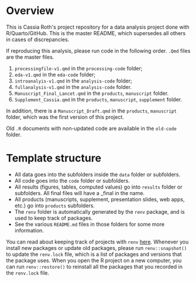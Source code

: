 # Overview

This is Cassia Roth's project repository for a data analysis project done with R/Quarto/GitHub. This is the master README, which supersedes all others in cases of discrepancies. 

If reproducing this analysis, please run code in the following order. `.Qmd` files are the master files.

1) `processingfile-v1.qmd` in the `processing-code` folder;
2) `eda-v1.qmd` in the `eda-code` folder;
3) `introanalyis-v1.qmd` in the `analysis-code` folder;
4) `fullanalysis-v1.qmd` in the `analysis-code` folder.
5) `Manuscript_Final_Lancet.qmd` in the `products`, `manuscript` folder.
7) `Supplement_Cassia.qmd` in the `products`, `manuscript`, `supplement` folder.

In addition, there is a `Manuscript_Draft.qmd` in the `products`, `manuscript` folder, which was the first version of this project.

Old `.R` documents with non-updated code are available in the `old-code` folder.

# Template structure

* All data goes into the subfolders inside the `data` folder or subfolders.
* All code goes into the `code` folder or subfolders.
* All results (figures, tables, computed values) go into `results` folder or subfolders. All final files will have a _final in the name.
* All products (manuscripts, supplement, presentation slides, web apps, etc.) go into `products` subfolders.
* The `renv` folder is automatically generated by the `renv` package, and is used to keep track of packages.
* See the various `README.md` files in those folders for some more information.

You can read about keeping track of projects with `renv`
[here](https://rstudio.github.io/renv/articles/renv.html).
Whenever you install new packages or update old packages, please run `renv::snapshot()` to update the `renv.lock` file, which is a list of packages and versions that the package uses. When you open the R project on a new computer, you can run `renv::restore()` to reinstall all the packages that you recorded in the `renv.lock` file.